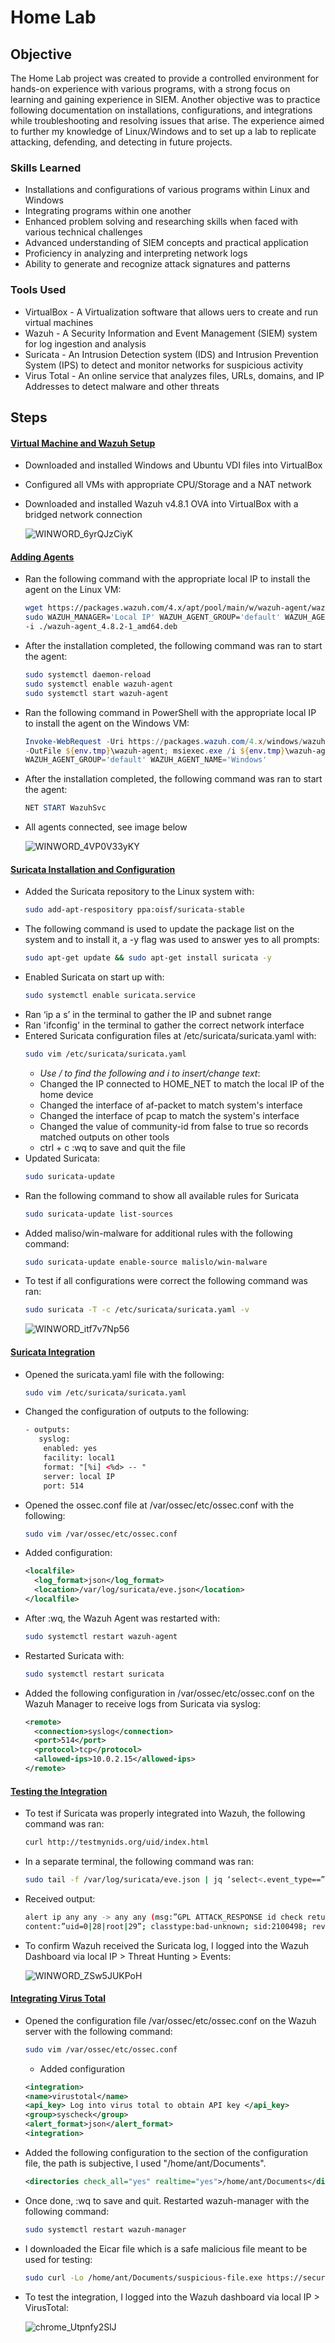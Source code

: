 # Home Lab

## Objective

The Home Lab project was created to provide a controlled environment for hands-on experience with various programs, with a strong focus on learning and gaining experience in SIEM. Another objective was to practice following documentation on installations, configurations, and integrations while troubleshooting and resolving issues that arise. The experience aimed to further my knowledge of Linux/Windows and to set up a lab to replicate attacking, defending, and detecting in future projects.

### Skills Learned

- Installations and configurations of various programs within Linux and Windows
- Integrating programs within one another
- Enhanced problem solving and researching skills when faced with various technical challenges
- Advanced understanding of SIEM concepts and practical application
- Proficiency in analyzing and interpreting network logs
- Ability to generate and recognize attack signatures and patterns

### Tools Used

- VirtualBox - A Virtualization software that allows uers to create and run virtual machines
- Wazuh - A Security Information and Event Management (SIEM) system for log ingestion and analysis
- Suricata - An Intrusion Detection system (IDS) and Intrusion Prevention System (IPS) to detect and monitor networks for suspicious activity
- Virus Total - An online service that analyzes files, URLs, domains, and IP Addresses to detect malware and other threats

## Steps

#### <ins>Virtual Machine and Wazuh Setup
- Downloaded and installed Windows and Ubuntu VDI files into VirtualBox  
- Configured all VMs with appropriate CPU/Storage and a NAT network
- Downloaded and installed Wazuh v4.8.1 OVA into VirtualBox with a bridged network connection
  
  ![WINWORD_6yrQJzCiyK](https://github.com/user-attachments/assets/28c7a83d-0bca-429f-b2f2-c49e929c8062)

#### <ins>Adding Agents
- Ran the following command with the appropriate local IP to install the agent on the Linux VM:
  ```bash
  wget https://packages.wazuh.com/4.x/apt/pool/main/w/wazuh-agent/wazuh-agent_4.8.2-1_amd64.deb &&
  sudo WAZUH_MANAGER='Local IP' WAZUH_AGENT_GROUP='default' WAZUH_AGENT_NAME='Linux' dpkg
  -i ./wazuh-agent_4.8.2-1_amd64.deb
- After the installation completed, the following command was ran to start the agent:
  ```bash
  sudo systemctl daemon-reload
  sudo systemctl enable wazuh-agent
  sudo systemctl start wazuh-agent
- Ran the following command in PowerShell with the appropriate local IP to install the agent on the Windows VM:
  ```powershell
  Invoke-WebRequest -Uri https://packages.wazuh.com/4.x/windows/wazuh-agent-4.8.2-1.msi
  -OutFile ${env.tmp}\wazuh-agent; msiexec.exe /i ${env.tmp}\wazuh-agent /q WAZUH_MANAGER='Local IP'
  WAZUH_AGENT_GROUP='default' WAZUH_AGENT_NAME='Windows'
- After the installation completed, the following command was ran to start the agent:
  ```powershell
  NET START WazuhSvc
- All agents connected, see image below
  
   ![WINWORD_4VP0V33yKY](https://github.com/user-attachments/assets/4264ec7f-2a01-4923-9ab1-aca6012c2d0c)

#### <ins>Suricata Installation and Configuration
- Added the Suricata repository to the Linux system with:
  ```bash
  sudo add-apt-respository ppa:oisf/suricata-stable
- The following command is used to update the package list on the system and to install it, a -y flag was used to answer yes to all prompts:
  ```bash
  sudo apt-get update && sudo apt-get install suricata -y
- Enabled Suricata on start up with:
  ```bash
  sudo systemctl enable suricata.service
- Ran ‘ip a s’ in the terminal to gather the IP and subnet range
- Ran 'ifconfig' in the terminal to gather the correct network interface
- Entered Suricata configuration files at /etc/suricata/suricata.yaml with:
  ```bash
  sudo vim /etc/suricata/suricata.yaml
  ```
    - *Use / to find the following and i to insert/change text*:
    - Changed the IP connected to HOME_NET to match the local IP of the home device
    - Changed the interface of af-packet to match system's interface
    - Changed the interface of pcap to match the system's interface
    - Changed the value of community-id from false to true so records matched outputs on other tools
    - ctrl + c :wq to save and quit the file
- Updated Suricata:
  ```bash
  sudo suricata-update
- Ran the following command to show all available rules for Suricata
  ```bash
  sudo suricata-update list-sources
  ```
- Added maliso/win-malware for additional rules with the following command:
  ```bash
  sudo suricata-update enable-source malislo/win-malware
- To test if all configurations were correct the following command was ran:
  ```bash
  sudo suricata -T -c /etc/suricata/suricata.yaml -v
  ```
  ![WINWORD_itf7v7Np56](https://github.com/user-attachments/assets/0f9b5a28-4656-4e09-93b4-96aea0c45f6e)

#### <ins>Suricata Integration
- Opened the suricata.yaml file with the following:
  ```bash
  sudo vim /etc/suricata/suricata.yaml
  ```
- Changed the configuration of outputs to the following:
  ```xml
  - outputs:
     syslog:
      enabled: yes
      facility: local1
      format: "[%i] <%d> -- "
      server: local IP
      port: 514
  ```
- Opened the ossec.conf file at /var/ossec/etc/ossec.conf with the following:
  ```bash
  sudo vim /var/ossec/etc/ossec.conf
  ```
- Added configuration:
  ```xml
  <localfile>
    <log_format>json</log_format>
    <location>/var/log/suricata/eve.json</location>
  </localfile>
  ```
- After :wq, the Wazuh Agent was restarted with:
  ```bash
  sudo systemctl restart wazuh-agent
  ```
- Restarted Suricata with:
  ```bash
  sudo systemctl restart suricata
  ```
- Added the following configuration in /var/ossec/etc/ossec.conf on the Wazuh Manager to receive logs from Suricata via syslog:
  ```xml
  <remote>
    <connection>syslog</connection>
    <port>514</port>
    <protocol>tcp</protocol>
    <allowed-ips>10.0.2.15</allowed-ips>
  </remote>
  ```
  
#### <ins>Testing the Integration
- To test if Suricata was properly integrated into Wazuh, the following command was ran:
  ```bash
  curl http://testmynids.org/uid/index.html
  ```
- In a separate terminal, the following command was ran:
  ```bash
  sudo tail -f /var/log/suricata/eve.json | jq ‘select<.event_type==”alert”)’
  ```
- Received output:
  ```bash
  alert ip any any -> any any (msg:”GPL ATTACK_RESPONSE id check returned root”;
  content:”uid=0|28|root|29”; classtype:bad-unknown; sid:2100498; rev:7; metadata:created_at 2010_09_23;)
- To confirm Wazuh received the Suricata log, I logged into the Wazuh Dashboard via local IP > Threat Hunting > Events:

  ![WINWORD_ZSw5JUKPoH](https://github.com/user-attachments/assets/61a45470-9980-4513-949b-cd17c01c997c)

#### <ins>Integrating Virus Total
- Opened the configuration file /var/ossec/etc/ossec.conf on the Wazuh server with the following command:
  ```bash
  sudo vim /var/ossec/etc/ossec.conf
  ```
    - Added configuration
  ```xml
  <integration>
  <name>virustotal</name>
  <api_key> Log into virus total to obtain API key </api_key>
  <group>syscheck</group> 
  <alert_format>json</alert_format>
  <integration>
- Added the following configuration to the <syscheck> section of the configuration file, the path is subjective, I used "/home/ant/Documents".
  ```xml
  <directories check_all="yes" realtime="yes">/home/ant/Documents</directories>
- Once done, :wq to save and quit. Restarted wazuh-manager with the following command:
  ```bash
  sudo systemctl restart wazuh-manager
  ```
- I downloaded the Eicar file which is a safe malicious file meant to be used for testing:
  ```bash
  sudo curl -Lo /home/ant/Documents/suspicious-file.exe https://secure.eicar.org/eicar.com
- To test the integration, I logged into the Wazuh dashboard via local IP > VirusTotal:

  ![chrome_Utpnfy2SlJ](https://github.com/user-attachments/assets/ed4ca871-9fbf-4ede-aa57-8bf0fd13b91e)

